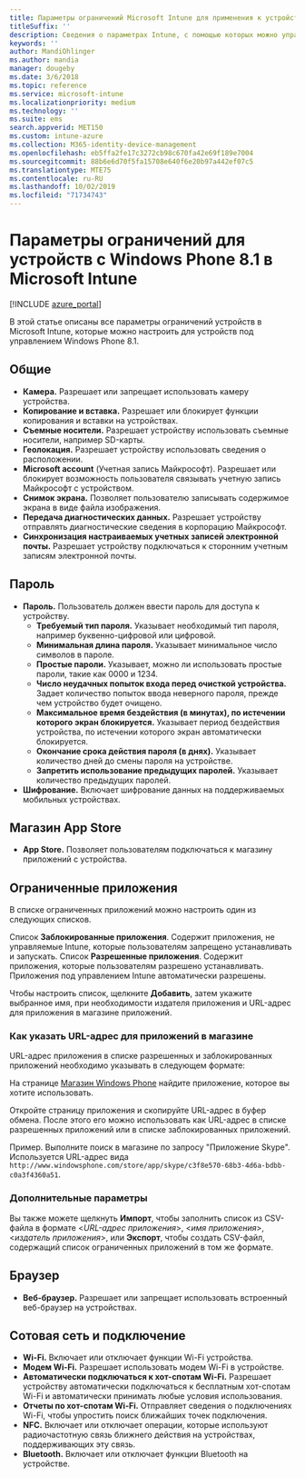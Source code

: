 ```yaml
---
title: Параметры ограничений Microsoft Intune для применения к устройствам Windows Phone 8.1
titleSuffix: ''
description: Сведения о параметрах Intune, с помощью которых можно управлять параметрами и работой устройств Windows Phone 8.1.
keywords: ''
author: MandiOhlinger
ms.author: mandia
manager: dougeby
ms.date: 3/6/2018
ms.topic: reference
ms.service: microsoft-intune
ms.localizationpriority: medium
ms.technology: ''
ms.suite: ems
search.appverid: MET150
ms.custom: intune-azure
ms.collection: M365-identity-device-management
ms.openlocfilehash: eb5ffa2fe17c3272cb98c670fa42e69f189e7004
ms.sourcegitcommit: 88b6e6d70f5fa15708e640f6e20b97a442ef07c5
ms.translationtype: MTE75
ms.contentlocale: ru-RU
ms.lasthandoff: 10/02/2019
ms.locfileid: "71734743"
---
```

# <a name="microsoft-intune-windows-phone-81-device-restriction-settings"></a>Параметры ограничений для устройств с Windows Phone 8.1 в Microsoft Intune

[!INCLUDE [azure_portal](../includes/azure_portal.md)]

В этой статье описаны все параметры ограничений устройств в Microsoft Intune, которые можно настроить для устройств под управлением Windows Phone 8.1.


## <a name="general"></a>Общие

- **Камера.** Разрешает или запрещает использовать камеру устройства.
- **Копирование и вставка.** Разрешает или блокирует функции копирования и вставки на устройствах.
- **Съемные носители.** Разрешает устройству использовать съемные носители, например SD-карты.
- **Геолокация.** Разрешает устройству использовать сведения о расположении.
- **Microsoft account** (Учетная запись Майкрософт). Разрешает или блокирует возможность пользователя связывать учетную запись Майкрософт с устройством.
- **Снимок экрана.** Позволяет пользователю записывать содержимое экрана в виде файла изображения.
- **Передача диагностических данных.** Разрешает устройству отправлять диагностические сведения в корпорацию Майкрософт.
- **Синхронизация настраиваемых учетных записей электронной почты.** Разрешает устройству подключаться к сторонним учетным записям электронной почты.

## <a name="password"></a>Пароль

- **Пароль.** Пользователь должен ввести пароль для доступа к устройству.
  - **Требуемый тип пароля.** Указывает необходимый тип пароля, например буквенно-цифровой или цифровой.
  - **Минимальная длина пароля.** Указывает минимальное число символов в пароле.
  - **Простые пароли.** Указывает, можно ли использовать простые пароли, такие как 0000 и 1234.
  - **Число неудачных попыток входа перед очисткой устройства.** Задает количество попыток ввода неверного пароля, прежде чем устройство будет очищено.
  - **Максимальное время бездействия (в минутах), по истечении которого экран блокируется.** Указывает период бездействия устройства, по истечении которого экран автоматически блокируется.
  - **Окончание срока действия пароля (в днях).** Указывает количество дней до смены пароля на устройстве.
  - **Запретить использование предыдущих паролей.** Указывает количество предыдущих паролей.
- **Шифрование.** Включает шифрование данных на поддерживаемых мобильных устройствах.

## <a name="app-store"></a>Магазин App Store

- **App Store.** Позволяет пользователям подключаться к магазину приложений с устройства.

## <a name="restricted-apps"></a>Ограниченные приложения

В списке ограниченных приложений можно настроить один из следующих списков.

Список **Заблокированные приложения**. Содержит приложения, не управляемые Intune, которые пользователям запрещено устанавливать и запускать.
Список **Разрешенные приложения**. Содержит приложения, которые пользователям разрешено устанавливать. Приложения под управлением Intune автоматически разрешены.

Чтобы настроить список, щелкните **Добавить**, затем укажите выбранное имя, при необходимости издателя приложения и URL-адрес для приложения в магазине приложений.

### <a name="how-to-specify-the-url-to-an-app-in-the-store"></a>Как указать URL-адрес для приложений в магазине

URL-адрес приложения в списке разрешенных и заблокированных приложений необходимо указывать в следующем формате:

На странице [Магазин Windows Phone](https://www.microsoft.com/store/apps/windows-phone) найдите приложение, которое вы хотите использовать.

Откройте страницу приложения и скопируйте URL-адрес в буфер обмена. После этого его можно использовать как URL-адрес в списке разрешенных приложений или в списке заблокированных приложений.

Пример. Выполните поиск в магазине по запросу "Приложение Skype". Используется URL-адрес вида `http://www.windowsphone.com/store/app/skype/c3f8e570-68b3-4d6a-bdbb-c0a3f4360a51`.



### <a name="additional-options"></a>Дополнительные параметры

Вы также можете щелкнуть **Импорт**, чтобы заполнить список из CSV-файла в формате <*URL-адрес приложения*>, <*имя приложения*>, <*издатель приложения*>, или **Экспорт**, чтобы создать CSV-файл, содержащий список ограниченных приложений в том же формате.


## <a name="browser"></a>Браузер

- **Веб-браузер.** Разрешает или запрещает использовать встроенный веб-браузер на устройствах.

## <a name="cellular-and-connectivity"></a>Сотовая сеть и подключение

- **Wi-Fi.** Включает или отключает функции Wi-Fi устройства.
- **Модем Wi-Fi.** Разрешает использовать модем Wi-Fi в устройстве.
- **Автоматически подключаться к хот-спотам Wi-Fi.** Разрешает устройству автоматически подключаться к бесплатным хот-спотам Wi-Fi и автоматически принимать любые условия использования.
- **Отчеты по хот-спотам Wi-Fi.** Отправляет сведения о подключениях Wi-Fi, чтобы упростить поиск ближайших точек подключения.
- **NFC.** Включает или отключает операции, которые используют радиочастотную связь ближнего действия на устройствах, поддерживающих эту связь.
- **Bluetooth.** Включает или отключает функции Bluetooth на устройстве.
